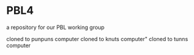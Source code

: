 # PBL4
a repository for our PBL working group

cloned to punpuns computer
cloned to knuts computer"
cloned to tunns computer